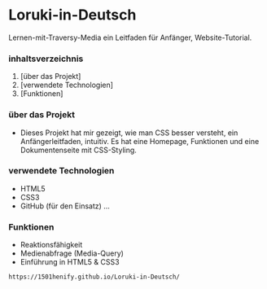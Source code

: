 # Loruki-in-Deutsch

Lernen-mit-Traversy-Media
ein Leitfaden für Anfänger, Website-Tutorial.

### inhaltsverzeichnis

1. [über das Projekt]
2. [verwendete Technologien]
3. [Funktionen]

### über das Projekt

- Dieses Projekt hat mir gezeigt, wie man CSS besser versteht, ein Anfängerleitfaden, intuitiv. Es hat eine Homepage, Funktionen und eine Dokumentenseite mit CSS-Styling.

### verwendete Technologien

- HTML5
- CSS3
- GitHub (für den Einsatz)
  ...

### Funktionen

- Reaktionsfähigkeit
- Medienabfrage (Media-Query)
- Einführung in HTML5 & CSS3

```
https://1501henify.github.io/Loruki-in-Deutsch/